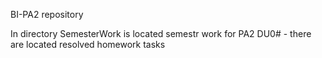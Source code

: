 BI-PA2 repository

In directory SemesterWork is located semestr work for PA2
DU0# - there are located resolved homework tasks
